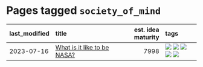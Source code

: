 # Pages tagged `society_of_mind`

|last_modified|title|est. idea maturity|tags
|:---|:---|---:|:---|
|2023-07-16|[What is it like to be NASA?](../what_is_it_like_to_be_nasa.md)|7998|[![](https://img.shields.io/badge/tag-disunity_of_identity-a777bf)](../tags/disunity_of_identity.md) [![](https://img.shields.io/badge/tag-organization_as_entity-f59257)](../tags/organization_as_entity.md) [![](https://img.shields.io/badge/tag-philosophy-e839f4)](../tags/philosophy.md) [![](https://img.shields.io/badge/tag-society_of_mind-467a7)](../tags/society_of_mind.md) [![](https://img.shields.io/badge/tag-theory_of_mind-bbc42)](../tags/theory_of_mind.md)|